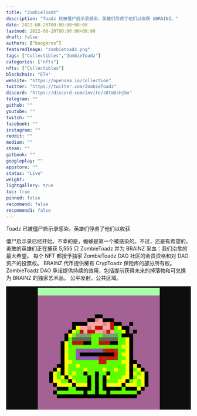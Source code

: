 ```yaml
---
title: "ZombieToadz"
description: "Toadz 已被僵尸启示录感染。英雄们俘虏了他们以收获 $BRAINZ。"
date: 2022-08-20T00:00:00+08:00
lastmod: 2022-08-20T00:00:00+08:00
draft: false
authors: [“boogArno”]
featuredImage: "zombietoadz.png"
tags: ["Collectibles","ZombieToadz"]
categories: ["nfts"]
nfts: ["Collectibles"]
blockchain: "ETH"
website: "https://opensea.io/collection"
twitter: "https://twitter.com/ZombieToadz"
discord: "https://discord.com/invite/z8tmDcHjbx"
telegram: ""
github: ""
youtube: ""
twitch: ""
facebook: ""
instagram: ""
reddit: ""
medium: ""
steam: ""
gitbook: ""
googleplay: ""
appstore: ""
status: "Live"
weight: 
lightgallery: true
toc: true
pinned: false
recommend: false
recommend1: false
---
```

Toadz 已被僵尸启示录感染。英雄们俘虏了他们以收获

僵尸启示录已经开始。不幸的是，蟾蜍是第一个被感染的。不过，还是有希望的。勇敢的英雄们正在捕获 5,555 只 ZombieToadz 并为 BRAINZ 采血：我们治愈的最大希望。
每个 NFT 都授予独家 ZombieToadz DAO 社区的会员资格和对 DAO 资产的投票权。 BRAINZ 代币提供稀有 CrypToadz 保险库的部分所有权。
ZombieToadz DAO 承诺提供持续的效用，包括提前获得未来的掉落物和可兑换为 BRAINZ 的独家艺术品。
公平发射。公共区域。

![zombietoadz-dapp-collectibles-ethereum-image1_76f4574ca1a0358b95ccc85310739c97](zombietoadz-dapp-collectibles-ethereum-image1_76f4574ca1a0358b95ccc85310739c97.png)
